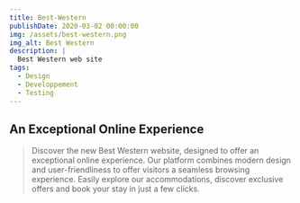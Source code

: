```yaml
---
title: Best-Western
publishDate: 2020-03-02 00:00:00
img: /assets/best-western.png
img_alt: Best Western
description: |
  Best Western web site
tags:
  - Design
  - Developpement
  - Testing
---
```


##  An Exceptional Online Experience
> Discover the new Best Western website, designed to offer an exceptional online experience. Our platform combines modern design and user-friendliness to offer visitors a seamless browsing experience. Easily explore our accommodations, discover exclusive offers and book your stay in just a few clicks. 

